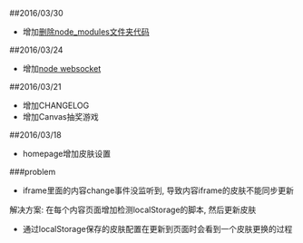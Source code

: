 ##2016/03/30

- 增加[删除node_modules文件夹代码](http://zjdgx.github.io/nodejs.html)

##2016/03/24

- 增加[node websocket](http://zjdgx.github.io/javascript.html)

##2016/03/21

- 增加CHANGELOG
- 增加Canvas抽奖游戏

##2016/03/18
- homepage增加皮肤设置

###problem
- iframe里面的内容change事件没监听到, 导致内容iframe的皮肤不能同步更新

解决方案: 在每个内容页面增加检测localStorage的脚本, 然后更新皮肤

- 通过localStorage保存的皮肤配置在更新到页面时会看到一个皮肤更换的过程